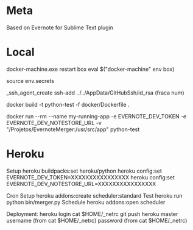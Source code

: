 # Meta

Based on Evernote for Sublime Text plugin


# Local

docker-machine.exe restart box
eval $("docker-machine" env box)

source env.secrets

_ssh_agent_create
ssh-add ../../AppData/GitHubSsh/id_rsa
(fraca num)

docker build -t python-test -f docker/Dockerfile .

docker run --rm --name my-running-app -e EVERNOTE_DEV_TOKEN -e EVERNOTE_DEV_NOTESTORE_URL -v "/Projetos/EvernoteMerger:/usr/src/app" python-test


# Heroku
Setup
  heroku buildpacks:set heroku/python
  heroku config:set EVERNOTE_DEV_TOKEN=XXXXXXXXXXXXXXXX
  heroku config:set EVERNOTE_DEV_NOTESTORE_URL=XXXXXXXXXXXXXXXX

Cron
  Setup
     heroku addons:create scheduler:standard
  Test
    heroku run python bin/merger.py
  Schedule
    heroku addons:open scheduler

Deployment:
  heroku login
  cat $HOME/_netrc
  git push heroku master
    username (from cat $HOME/_netrc)
    password (from cat $HOME/_netrc)